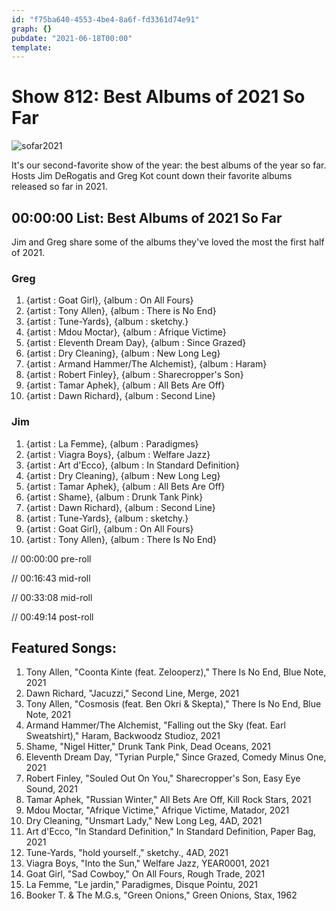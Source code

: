 ```yaml
---
id: "f75ba640-4553-4be4-8a6f-fd3361d74e91"
graph: {}
pubdate: "2021-06-18T00:00"
template: 
---
```






# Show 812: Best Albums of 2021 So Far

![sofar2021](https://static.soundopinions.org/images/2021/bestofsofar2021.jpeg)

It's our second-favorite show of the year: the best albums of the year so far. Hosts Jim DeRogatis and Greg Kot count down their favorite albums released so far in 2021. 



## 00:00:00 List: Best Albums of 2021 So Far

Jim and Greg share some of the albums they've loved the most the first half of 2021.


### Greg

1. {artist : Goat Girl}, {album : On All Fours}
2. {artist : Tony Allen}, {album : There is No End}
3. {artist : Tune-Yards}, {album : sketchy.}
4. {artist : Mdou Moctar}, {album : Afrique Victime}
5. {artist : Eleventh Dream Day}, {album : Since Grazed}
6. {artist : Dry Cleaning}, {album : New Long Leg}
7. {artist : Armand Hammer/The Alchemist}, {album : Haram}
8. {artist : Robert Finley}, {album : Sharecropper's Son}
9. {artist : Tamar Aphek}, {album : All Bets Are Off}
10. {artist : Dawn Richard}, {album : Second Line}


### Jim

1. {artist : La Femme}, {album : Paradigmes}
2. {artist : Viagra Boys}, {album : Welfare Jazz}
3. {artist : Art d'Ecco}, {album : In Standard Definition}
4. {artist : Dry Cleaning}, {album : New Long Leg}
5. {artist : Tamar Aphek}, {album : All Bets Are Off}
6. {artist : Shame}, {album : Drunk Tank Pink}
7. {artist : Dawn Richard}, {album : Second Line}
8. {artist : Tune-Yards}, {album : sketchy.}
9. {artist : Goat Girl}, {album : On All Fours}
10. {artist : Tony Allen}, {album : There Is No End}

// 00:00:00 pre-roll

// 00:16:43 mid-roll

// 00:33:08 mid-roll

// 00:49:14 post-roll



## Featured Songs:

1. Tony Allen, "Coonta Kinte (feat. Zelooperz)," There Is No End, Blue Note, 2021
2. Dawn Richard, "Jacuzzi," Second Line, Merge, 2021
3. Tony Allen, "Cosmosis (feat. Ben Okri & Skepta)," There Is No End, Blue Note, 2021
4. Armand Hammer/The Alchemist, "Falling out the Sky (feat. Earl Sweatshirt)," Haram, Backwoodz Studioz, 2021
5. Shame, "Nigel Hitter," Drunk Tank Pink, Dead Oceans, 2021
6. Eleventh Dream Day, "Tyrian Purple," Since Grazed, Comedy Minus One, 2021
7. Robert Finley, "Souled Out On You," Sharecropper's Son, Easy Eye Sound, 2021
8. Tamar Aphek, "Russian Winter," All Bets Are Off, Kill Rock Stars, 2021
9. Mdou Moctar, "Afrique Victime," Afrique Victime, Matador, 2021
10. Dry Cleaning, "Unsmart Lady," New Long Leg, 4AD, 2021
11. Art d'Ecco, "In Standard Definition," In Standard Definition, Paper Bag, 2021
12. Tune-Yards, "hold yourself.," sketchy., 4AD, 2021
13. Viagra Boys, "Into the Sun," Welfare Jazz, YEAR0001, 2021
14. Goat Girl, "Sad Cowboy," On All Fours, Rough Trade, 2021
15. La Femme, "Le jardin," Paradigmes, Disque Pointu, 2021
16. Booker T. & The M.G.s, "Green Onions," Green Onions, Stax, 1962